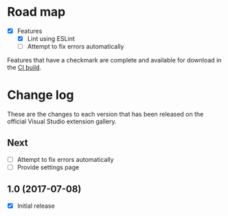 # Road map

- [x] Features
  - [x] Lint using ESLint 
  - [ ] Attempt to fix errors automatically

Features that have a checkmark are complete and available for
download in the
[CI build](http://vsixgallery.com/extension/832aee43-88e1-4e51-ac31-d412d356dfdf/).

# Change log

These are the changes to each version that has been released
on the official Visual Studio extension gallery.

## Next

- [ ] Attempt to fix errors automatically
- [ ] Provide settings page

## 1.0 (2017-07-08)

- [x] Initial release